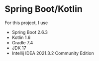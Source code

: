 # Spring Boot/Kotlin
For this project, I use

- Spring Boot 2.6.3
- Kotlin 1.6
- Gradle 7.4
- JDK 17
- Intellij IDEA 2021.3.2 Community Edition
